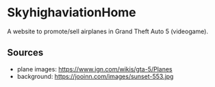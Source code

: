 # SkyhighaviationHome

A website to promote/sell airplanes in Grand Theft Auto 5 (videogame).


## Sources
 - plane images: https://www.ign.com/wikis/gta-5/Planes 
 - background: https://jooinn.com/images/sunset-553.jpg
